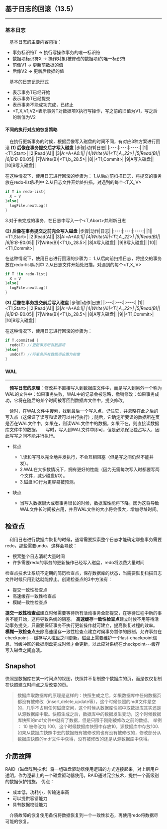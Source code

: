 ## 基于日志的回滚（13.5）
-----
### 基本日志
&emsp;基本日志的主要内容包括：
  - 事务标识符T -> 执行写操作事务的唯一标识符
  - 数据项标识符X -> 操作对象(被修改的数据项)的唯一标识符
  - 前像V1 -> 更新前数据的值
  - 后像V2 -> 更新后数据的值

&emsp;基本的日志记录形式
  - <T Start>表示事务T已经开始
  - <T Commit>表示事务T已经提交
  - <T Abort>表示事务不能成功完成，已终止
  - <T,X,V1,V2>表示事务T对数据项X执行写操作，写之前的旧值为V1，写之后的新值为V2

#### 不同的执行对应的恢复策略
&emsp;在执行更新事务的时候，根据后像写入磁盘的时间不同，有对应3种方案进行回滚
**(1) 后像在事务提交后才写入磁盘**
|步骤|动作|日志|
|:---:|:---:|:----:|
|1||<T1,Start>|
|2|Read(A)||
|3|A:=A+A*0.1||
|4|Write(A)|<T1,A,,22>|
|5|Read(B)||
|6|B:B-B*0.05||
|7|Write(B)|<T1,b,,28.5>|
|8||<T1,Commit>|
|9|A写入磁盘||
|10|B写入磁盘||

在这种情况下，使用日志进行回滚的步骤为：
1.从后向前扫描日志，将提交的事务放在redo-list队列中
2.从日志文件开始处扫描，对遇到的每个<T,X,,V>

```swift
if T in redo-list{
  X = V
}else{
  logFile.nextLog()
}
```

3.对于未完成的事务，在日志中写入一个<T,Abort>并刷新日志  

**(2) 后像在事务提交之前完全写入磁盘**
|步骤|动作|日志|
|:---:|:---:|:----:|
|1||<T1,Start>|
|2|Read(A)||
|3|A:=A+A*0.1||
|4|Write(A)|<T1,A,,22>|
|5|Read(B)||
|6|B:B-B*0.05||
|7|Write(B)|<T1,b,,28.5>|
|8|A写入磁盘||
|9|B写入磁盘||
|10||<T1,Commit>|

在这种情况下，使用日志进行回滚的步骤为：
1.从后向前扫描日志，将提交的事务放在redo-list队列中
2.从日志文件开始处扫描，对遇到的每个<T,X,,V>

```swift
if T !in redo-list{
  X = V
}else{
  logFile.nextLog()
}
```

**(3) 后像在事务提交前后写入磁盘**
|步骤|动作|日志|
|:---:|:---:|:----:|
|1||<T1,Start>|
|2|Read(A)||
|3|A:=A+A*0.1||
|4|Write(A)|<T1,A,,22>|
|5|Read(B)||
|6|B:B-B*0.05||
|7|Write(B)|<T1,b,,28.5>|
|8|A写入磁盘||
|9||<T1,Commit>|
|10|B写入磁盘||

在这种情况下，使用日志进行回滚的步骤为：

```swift
if T.commited {
  redo(T) //更新事务所有数据项
}else{
  undo(T) //将事务所有数据项设置为前像
}
```

### WAL
-----
&emsp;**预写日志的原理**：修改并不直接写入到数据库文件中，而是写入到另外一个称为WAL的文件中；如果事务失败，WAL中的记录会被忽略，撤销修改；如果事务成功，它将在随后的某个时间被写回到数据库文件中，提交修改。

&emsp;读时，在WAL文件中搜索，找到最后一个写入点，记住它，并忽略在此之后的写入点（这保证了读写和读读可以并行执行）；随后，它确定所要读的数据所在页是否在WAL文件中，如果在，则读WAL文件中的数据，如果不在，则直接读数据库文件中的数据。
&emsp;写时，写入到WAL文件中即可，但是必须保证独占写入，因此写写之间不能并行执行。

- 优点
  - 1.读和写可以完全地并发执行，不会互相阻塞（但是写之间仍然不能并发）。 
  - 2.WAL在大多数情况下，拥有更好的性能（因为无需每次写入时都要写两个文件，减少磁盘I/O）。
  - 3.磁盘I/O行为更容易被预测。

- 缺点
  - 当写入数据很大或者事务很长的时候，数据库性能将下降。因为这将导致WAL文件长时间被占用，并且WAL文件的大小将会很大，增加寻址时间。

## 检查点
&emsp;利用日志进行数据库恢复的时候，通常需要探索整个日志才能确定哪些事务需要redo，那些需要undo，这样会导致：
- 搜索整个日志消耗大量时间
- 许多需要redo的事务的更新操作已经写入磁盘，redo将浪费大量时间

检查点技术让系统不定期的简历检查点，保存数据库的状态，当需要恢复扫描日志文件时候只用到达<CheckPoint>就能停止。创建检查点的3中方法有：
- 提交一致性检查点
- 高速缓存一致性检查点
- 模糊一致性检查点

**提交一致性检查点**建立时候需要等待所有活动事务全部提交，在等待过程中新的事务不能开始，这将导致系统的阻塞。
**高速缓存一致性检查点**建立时候不用等待活动事务提交，只需要保证事务不执行更新操作就可建立，提高恢复过程的效率。
**模糊一致检查点**去除高速缓存一致性检查点建立时候事务暂停的限制，允许事务在checkpoint---缓存写入磁盘之间更新。磁盘上需要维护一个last-chackpoint信息，当缓冲区的数据刷盘完成时候才会更新，以此应对系统在checkpoint---缓存写入磁盘之间崩溃。

## Snapshot
快照是数据库在某一时间点的视图，快照并不复制整个数据库的页，而是仅仅复制在快照建立时间点之后改变的页。

> 数据库取数据库的原理是这样的：快照生成之后，如果数据库中任何数据页都没有被修改（insert,delete,update等），这个时候快照的mdf文件是空的，几乎不占用任何磁盘空间，这个时候从数据库快照中取数据库其实还是从源数据库中取。快照生成之后，数据库中的数据发生变动，这个时候数据库快照的mdf文件中就有了数据，但是只限于刚刚被修改之前的数据。
> 举例 ： 10 被修改为 100，这个时候数据库快照中存放10，源数据库中存放100.如果从数据库快照中去的数据既有被修改的也有没有被修改的，修改部分从数据库快照的mdf文件中获得，没有被修改的还是从源数据库中获得。

## 介质故障
RAID（磁盘阵列技术）将一组磁盘驱动器使用逻辑的方式连接起来，对上层用户透明，作为逻辑上的一个磁盘驱动器使用。RAID通过冗余技术，提供一个高级别的数据保护措施。
优点：
  - 成本低，功耗小，传输速率高
  - 可以提供容错能力
  - 具有数据校验能力

&emsp;介质故障的恢复使用备份将数据恢复到一个一致性状态，再使用redo将数据尽可能的恢复。